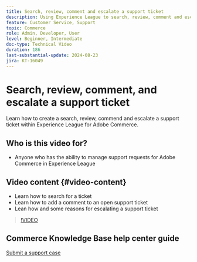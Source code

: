 ```yaml
---
title: Search, review, comment and escalate a support ticket
description: Using Experience League to search, review, comment and escalate a support ticket
feature: Customer Service, Support
topic: Commerce
role: Admin, Developer, User
level: Beginner, Intermediate
doc-type: Technical Video
duration: 186
last-substantial-update: 2024-08-23
jira: KT-16049
---
```


# Search, review, comment, and escalate a support ticket

Learn how to create a search, review, commend and escalate a support ticket within Experience League for Adobe Commerce.

## Who is this video for?

* Anyone who has the ability to manage support requests for Adobe Commerce in Experience League

## Video content {#video-content}

* Learn how to search for a ticket 
* Learn how to add a comment to an open support ticket
* Lean how and some reasons for escalating a support ticket

>[!VIDEO](https://video.tv.adobe.com/v/3433076?learn=on)

## Commerce Knowledge Base help center guide

[Submit a support case](https://experienceleague.adobe.com/en/docs/commerce-knowledge-base/kb/help-center-guide/magento-help-center-user-guide#support-case)
